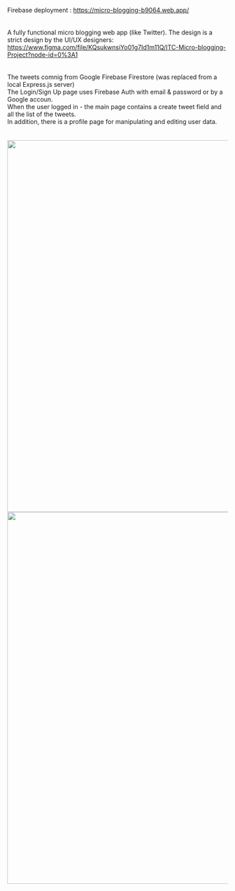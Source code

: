 Firebase deployment : https://micro-blogging-b9064.web.app/
<br/>
<br/>
<br/>
A fully functional micro blogging web app (like Twitter).
The design is a strict design by the UI/UX designers:
https://www.figma.com/file/KQsukwnsiYo01g7Id1m11Q/ITC-Micro-blogging-Project?node-id=0%3A1
<br/>
<br/>
<br/>
The tweets comnig from Google Firebase Firestore (was replaced from a local Express.js server)<br/>
The Login/Sign Up page uses Firebase Auth with email & password or by a Google accoun.<br/>
When the user logged in - the main page contains a create tweet field and all the list of the tweets.<br/>
In addition, there is a profile page for manipulating and editing user data.<br/>
<br/>
<br/>
<img src="https://i.postimg.cc/9XS2Fm0C/screenshot1.png" width="850"/>
<br/>
<img src="https://i.postimg.cc/7Z1rVSVZ/screenshot2.png" width="850"/>
